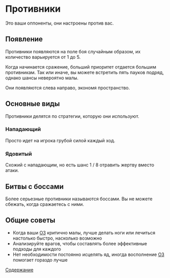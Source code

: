 # Противники

Это ваши оппоненты, они настроены против вас.

## Появление

Противники появляются на поле боя случайным образом, их количество варьируется от 1 до 5.

Когда начинается сражение, больший приоритет отдается большим противникам. Так или иначе, вы можете встретить пять пауков подряд, однако шансы невероятно малы.

Они появляются слева направо, экономя пространство.

## Основные виды

Противники делятся по стратегии, которую они используют.

### Нападающий

Просто идет на игрока грубой силой каждый ход.

### Ядовитый

Схожий с нападающим, но есть шанс 1 / 8 отравить жертву вместо атаки.

## Битвы с боссами

Более серьезные противники называются боссами. Вы не можете сбежать, когда сражаетесь с ними.

## Общие советы

- Когда ваши [ОЗ](https://github.com/Alexxx180/Desert-Rage/blob/help/Manual/Status/Stats/README.ru-RU.md#%D0%BE%D0%B7-%D0%BE%D1%87%D0%BA%D0%B8-%D0%B7%D0%B4%D0%BE%D1%80%D0%BE%D0%B2%D1%8C%D1%8F) критично малы, лучше делать ноги или лечиться настолько быстро, насколько возможно
- Анализируйте врагов, чтобы составлять более эффективные подходы для каждого
- Нет необходимости постоянно исцелять яд, иногда восполнение [ОЗ](https://github.com/Alexxx180/Desert-Rage/blob/help/Manual/Status/Stats/README.ru-RU.md#%D0%BE%D0%B7-%D0%BE%D1%87%D0%BA%D0%B8-%D0%B7%D0%B4%D0%BE%D1%80%D0%BE%D0%B2%D1%8C%D1%8F) помогает гораздо лучше

[Содержание](https://github.com/Alexxx180/Desert-Rage/blob/help/Manual/README.ru-RU.md)

